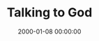---
layout: series
series: "Talking to God"
permalink: "/talking-to-god/"
title: Talking to God
date: 2000-01-08 00:00:00
endDate: 2000-01-29 00:00:00
description: "What exactly is this thing called prayer? We look at both myths and reality of &quot;Talking to God.&quot; "
src: "http://s3.amazonaws.com/crossroads-media/images/legacy/content/GenericCrnerSign.jpg"
---